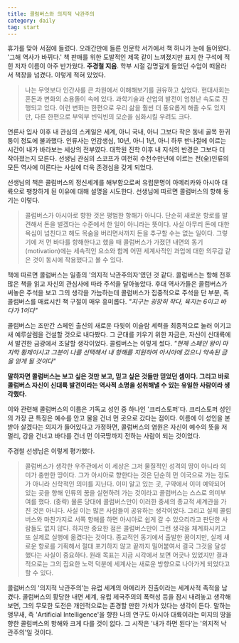 ```yaml
---
title: 콜럼버스와 의지적 낙관주의
category: daily
tag: start
---
```


휴가를 맞아 서점에 들렀다. 오래간만에 들른 인문학 서가에서 책 하나가 눈에 들어왔다. '그해 역사가 바뀌다.' 책 판매를 위한 도발적인 제목 같이 느껴졌지만 표지 한 구석에 적힌 저자 이름이 아주 반가웠다. **주경철 지음**. 학부 시절 감명깊게 들었던 수업이 떠올라서 책장을 넘겼다. 이렇게 적혀 있었다.

> 나는 무엇보다 인간사를 큰 차원에서 이해해보기를 권유하고 싶었다. 현대사회는 혼돈과 변화의 소용돌이 속에 있다. 과학기술과 산업의 발전이 엄청난 속도로 진행되고 있다. 이런 변화는 한편으로 우리 삶을 훨씬 더 풍요롭게 해줄 수도 있지만, 다른 한편으로 부익부 빈익빈의 모순을 심화시킬 우려도 크다.

언론사 입사 이후 내 관심의 스케일은 세계, 아니 국내, 아니 그보다 작은 동네 골목 한귀퉁이 정도에 불과했다. 인류사는 언감생심, 10년, 아니 1년, 아니 하루 반나절에 이르는 시간이 내가 바라보는 세상의 전부였다. 대학원 진학 이후 내 지식의 반경은 그보다 더 작아졌는지 모른다. 선생님 관심의 스코프가 여전히 수천수만년에 이르는 전(全)인류의 모든 역사에 이른다는 사실에 더욱 존경심을 갖게 되었다.

선생님의 책은 콜럼버스의 정신세계를 해부함으로써 유럽문명이 아메리카와 아시아 대륙으로 팽창하게 된 이유에 대해 설명을 시도한다. 선생님에 따르면 콜럼버스의 항해 동기는 이렇다.

> 콜럼버스가 아시아로 향한 것은 평범한 항해가 아니다. 단순히 새로운 항로를 발견해서 돈을 벌겠다는 수준에서 한 일이 아니라는 뜻이다. 사실 아무리 돈에 대한 욕심이 넘친다고 해도 목숨을 버리면서까지 돈을 추구할 수는 없는 일이다. 그렇기에 저 먼 바다를 항해한다고 했을 때 콜럼버스가 가졌던 내면의 동기(motivation)에는 세속적인 요소와 함께 어떤 세계사적인 과업에 대한 의무감 같은 것이 동시에 작용했다고 볼 수 있다.

책에 따르면 콜럼버스는 일종의 '의지적 낙관주의자'였던 것 같다. 콜럼버스는 항해 전후 많은 책을 읽고 자신의 관심사에 따라 주석을 달아놓았다. 후대 역사가들은 콜럼버스가 써놓은 주석을 보고 그의 생각을 가늠하는데 콜럼버스가 집중적으로 주석을 단 부분, 즉 콜럼버스를 매료시킨 책 구절이 매우 흥미롭다. *"지구는 굉장히 작다, 육지는 6이고 바다가 1이다"* 

콜럼버스는 조만간 스페인 출신의 새로운 다윗이 이슬람 세력을 최종적으로 눌러 이기고 새 예루살렘을 건설할 것으로 내다봤다. 그 군대를 키우기 위한 자금은, 자신이 신대륙에서 발견한 금광에서 조달할 생각이었다. 콜럼버스는 이렇게 썼다. *"현재 스페인 왕이 마지막 황제이시고 그분이 나를 선택해서 내 항해를 지원하여 아시아에 갔으니 약속된 금을 얻게 될 것이다"*

**말하자면 콜럼버스는 보고 싶은 것만 보고, 믿고 싶은 것들만 믿었던 셈이다. 그리고 바로 콜럼버스 자신이 신대륙 발견이라는 역사적 소명을 성취해낼 수 있는 유일한 사람이라 생각했다.** 

이와 관련해 콜럼버스의 이름은 기독교 성인 중 하나인 '크리스토퍼'다. 크리스토퍼 성인의 가장 큰 특징은 예수를 안고 물을 건너 먼 곳으로 갔다는 점이다. 이름에 이 성인을 본받아 살겠다는 의지가 들어있다고 가정하면, 콜럼버스의 염원은 자신이 예수의 뜻을 저 멀리, 강을 건너고 바다를 건너 먼 이국땅까지 전하는 사람이 되는 것이었다. 

주경철 선생님은 이렇게 평가했다.

> 콜럼버스가 생각한 우주관에서 이 세상은 그저 물질적인 성격의 땅이 아니라 의미가 충만한 땅이다. 그가 아시아로 향한다는 것은 단순히 먼 이국으로 가는 정도가 아니라 신학적인 의미를 지닌다. 이미 알고 있는 곳, 구약에서 이미 예약되어 있는 곳을 향해 인류의 꿈을 실현하려 가는 것이라고 콜럼버스는 스스로 의미부여를 했다. (중략) 물론 당대에 콜럼버스만이 이러한 중세의 종교적 세계관을 가진 것은 아니다. 사실 이는 많은 사람들이 공유하는 생각이었다. 그리고 실제 콜럼버스와 마찬가지로 서쪽 항해를 하면 아시아로 쉽게 갈 수 있으리라고 판단한 사람들도 없지 않다. 하지만 중요한 점은 콜럼버스만이 그런 생각을 체계화시키고 또 실제로 실행에 옮겼다는 것이다. 종교적인 동기에서 출발한 꿈이지만, 실제 새로운 항로를 기획해서 절대 포기하지 않고 끝까지 밀어붙여서 결국 그것을 달성했다는 사실이 중요하다. 원래 목표는 지금 시각에서 보면 어긋나 있었지만 결과적으로는 그의 집요한 노력 덕분에 세계사는 새로운 방향으로 나아가게 되었다고 할 수 있다.

콜럼버스의 '의지적 낙관주의'는 유럽 세계의 아메리카 진출이라는 세계사적 족적을 남겼다. 콜럼버스의 황당한 내면 세계, 유럽 제국주의의 폭력성 등을 잠시 내려놓고 생각해보면, 그의 무모한 도전은 개인적으로는 존경할 만한 가치가 있다는 생각이 든다. 말하는 앵무새, 즉 'Artificial Intelligence'을 향한 나의 연구도 아시아 대륙이라는 미지의 땅을 향한 콜럼버스의 항해와 크게 다를 것이 없다. 그 시작은 '내가 하면 된다'는 '의지적 낙관주의'일 것이다.